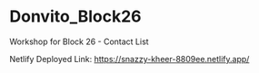 # Donvito_Block26

Workshop for Block 26 - Contact List

Netlify Deployed Link: https://snazzy-kheer-8809ee.netlify.app/